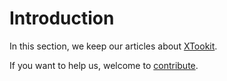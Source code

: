 
# Introduction

In this section, we keep our articles about [XTookit](xtoolkit-overview.md).

If you want to help us, welcome to [contribute](contributing.md).
